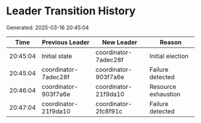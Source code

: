 # Leader Transition History

Generated: 2025-03-16 20:45:04

| Time | Previous Leader | New Leader | Reason |
|------|----------------|------------|--------|
| 20:45:04 | Initial state | coordinator-7adec28f | Initial election |
| 20:45:04 | coordinator-7adec28f | coordinator-903f7a6e | Failure detected |
| 20:46:04 | coordinator-903f7a6e | coordinator-21f9da10 | Resource exhaustion |
| 20:47:04 | coordinator-21f9da10 | coordinator-2fc8f91c | Failure detected |

